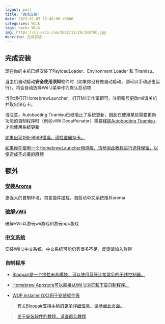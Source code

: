 ```yaml
---
layout: post
title: "完成安装"
date: 2023-02-05 12:40:00 +0800
categories: WiiU
tags: hacks WiiU
img: https://s1.ax1x.com/2022/11/26/zN87dO.jpg
describe: 完成安装
---
```


## 完成安装

现在你的主机已经安装了PayloadLoader、Environment Loader 和 Tiramisu。

当主机自动启动**安全使用须知**软件时（如果你没有做自动启动，则可以手动点击运行），将会自动选择Wii U菜单作为默认启动项

当你想打开HomebrewLauncher，打开Mii工作室即可，注册账号更改mii请关机并取出储存卡。

请注意，Autobooting Tiramisu已经阻止了系统更新，因此在使用某些需要更新功能的自制程序时（例如vWii Decaffeinator）需要[移除Autobooting Tiramisu](https://wiiu.1919810.com/wiiu/2023/02/01/uninstall-PayloadLoader.html#%E5%8F%96%E6%B6%88%E8%87%AA%E5%90%AF%E5%8A%A8tiramisu)，才能使用系统更新

[如果出现199-9999错误，请检查储存卡。](https://wiiu.1919810.com/wiiu/2023/02/05/QA.html#tiramisu%E5%B8%B8%E8%A7%81%E9%94%99%E8%AF%AF)

[如果你在使用一个HomebrewLauncher频道版，请参阅此教程进行选择保留，以便造成不必要的麻烦](https://wiiu.1919810.com/wiiu/2023/02/05/QA.html#tiramisu%E5%B8%B8%E8%A7%81%E9%94%99%E8%AF%AF)

## 额外

### [安装Aroma](https://wiiu.1919810.com/wiiu/2023/02/05/Aroma.html)

更强大的自制环境，包含插件加载，自启动中文系统推荐aroma

### [破解vWii](https://wiiu.1919810.com/wiiu/2023/02/04/hackvwii.html)

破解vWii以游玩wii游戏和游玩ngc游戏

### [中文系统](https://wiiu.1919810.com/wiiu/2023/02/04/install-CHJsystem.html)

安装Wii U中文系统，中文系统可能仍有很多不足，反馈请加入群聊

### 自制程序

- [Bloopair是一个提拉米苏模块，可以使用蓝牙连接常见的无线控制器。](https://github.com/GaryOderNichts/Bloopair/releases)

- [Homebrew Appstore可以直接从Wii U浏览和下载自制程序。](https://wiiubru.com/appstore/zips/appstore.zip)

- [WUP installer GX2用于安装软件等](https://github.com/wiiu-controller-mods/wup-installer-gx2/releases/download/v1/wup_installer_gx2.elf)

> [有关Bloopair支持手柄的更多详细信息，请参阅此页面。](https://github.com/GaryOderNichts/Bloopair#supported-controllers)

> [关于安装软件的教程，请查阅此教程](https://wiiu.1919810.com/wiiu/2023/02/01/WUPinstaller.html)
